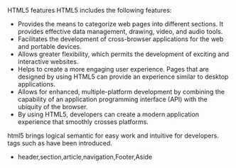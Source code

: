 HTML5 features
HTML5 includes the following features:

- Provides the means to categorize web pages into different sections. It provides effective data management, drawing, video, and audio tools.
- Facilitates the development of cross-browser applications for the web and portable devices.
- Allows greater flexibility, which permits the development of exciting and interactive websites.
- Helps to create a more engaging user experience. Pages that are designed by using HTML5 can provide an experience similar to desktop applications.
- Allows for enhanced, multiple-platform development by combining the capability of an application programming interface (API) with the ubiquity of the browser.
- By using HTML5, developers can create a modern application experience that smoothly crosses platforms.

html5 brings logical semantic for easy work and intuitive for developers.
tags such as have been introduced.
- header,section,article,navigation,Footer,Aside
